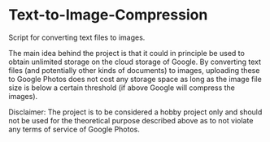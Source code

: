 # Text-to-Image-Compression

Script for converting text files to images.

The main idea behind the project is that it could in principle be used to obtain unlimited storage on the cloud storage of Google. By converting text files (and potentially other kinds of documents) to images, uploading these to Google Photos does not cost any storage space as long as the image file size is below a certain threshold (if above Google will compress the images).

Disclaimer: The project is to be considered a hobby project only and should not be used for the theoretical purpose described above as to not violate any terms of service of Google Photos.
